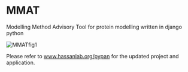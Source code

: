 # MMAT
Modelling Method Advisory Tool for protein modelling written in django python

![MMATfig1](https://user-images.githubusercontent.com/59568767/226878712-3521ea66-e8f2-4ed1-862a-f3d8cac00728.jpg)

Please refer to www.hassanlab.org/pypan for the updated project and application.
